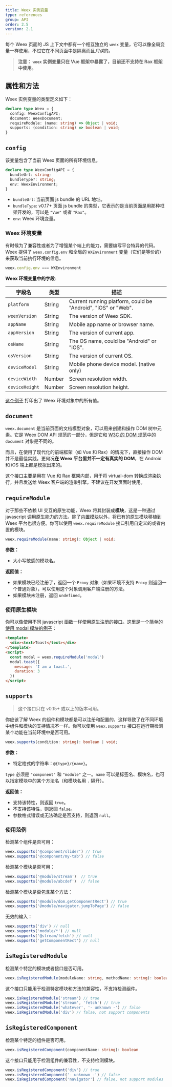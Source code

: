 ```yaml
---
title: Weex 实例变量
type: references
group: API
order: 2.5
version: 2.1
---
```


<!-- toc -->

每个 Weex 页面的 JS 上下文中都有一个相互独立的 `weex` 变量，它可以像全局变量一样使用，不过它在不同页面中是隔离而且*只读*的。

> **注意： `weex` 实例变量只在 Vue 框架中暴露了，目前还不支持在 Rax 框架中使用。**

## 属性和方法

Weex 实例变量的类型定义如下：

```typescript
declare type Weex = {
  config: WeexConfigAPI;
  document: WeexDocument;
  requireModule: (name: string) => Object | void;
  supports: (condition: string) => boolean | void;
}
```

## `config`

该变量包含了当前 Weex 页面的所有环境信息。

```typescript
declare type WeexConfigAPI = {
  bundleUrl: string;
  bundleType?: string;
  env: WeexEnvironment;
}
```

+ `bundleUrl`: 当前页面 js bundle 的 URL 地址。
+ `bundleType`: <span class="api-version">v0.17+</span> 页面 js bundle 的类型，它表示的是当前页面是用那种框架开发的，可以是 `"Vue"` 或者 `"Rax"`。
+ `env`: Weex 环境变量。

### Weex 环境变量

有时候为了兼容性或者为了增强某个端上的能力，需要编写平台特异的代码。 Weex 提供了 `weex.config.env` 和全局的 `WXEnvironment` 变量（它们是等价的）来获取当前执行环境的信息。

```js
weex.config.env === WXEnvironment
```

**Weex 环境变量中的字段**:

| 字段名          | 类型    | 描述 |
| -------------- | ------ | ----------- |
| `platform`     | String | Current running platform, could be "Android", "iOS" or "Web". |
| `weexVersion`  | String | The version of Weex SDK. |
| `appName`      | String | Mobile app name or browser name. |
| `appVersion`   | String | The version of current app. |
| `osName`       | String | The OS name, could be "Android" or "iOS". |
| `osVersion`    | String | The version of current OS. |
| `deviceModel`  | String | Mobile phone device model. (native only) |
| `deviceWidth`  | Number | Screen resolution width. |
| `deviceHeight` | Number | Screen resolution height. |

[这个例子](http://dotwe.org/vue/ea2cff9039f3b0e406f8f7da10e874af) 打印出了 Weex 环境对象中的所有值。

## `document`

`weex.document` 是当前页面的文档模型对象，可以用来创建和操作 DOM 树中元素。它是 Weex DOM API 规范的一部分，但是它和 [W3C 的 DOM 规范](https://www.w3.org/DOM/)中的 `document` 对象是不同的。

而且，在使用了现代化的前端框架（如 Vue 和 Rax）的情况下，直接操作 DOM 并不是最佳实践。更何况**在 Weex 平台里并不一定有真实的 DOM**，在 Android 和 iOS 端上都是模拟出来的。

这个接口主要是用在 Vue 和 Rax 框架内部，用于将 virtual-dom 转换成渲染执行，并且发送给 Weex 客户端的渲染引擎。不建议在开发页面时使用。

## `requireModule`

对于那些不依赖 UI 交互的原生功能，Weex 将其封装成**模块**，这是一种通过 javascript 调用原生能力的方法。除了[内置模块](./modules/)以外，将已有的原生模块移植到 Weex 平台也很方便。你可以使用 `weex.requireModule` 接口引用自定义的或者内置的模块。

```typescript
weex.requireModule(name: string): Object | void;
```

**参数：**

+ 大小写敏感的模块名。

**返回值：**

+ 如果模块已经注册了，返回一个 `Proxy` 对象（如果环境不支持 `Proxy` 则返回一个普通对象），可以使用这个对象调用客户端注册的方法。
+ 如果模块未注册，返回 `undefined`。

### 使用原生模块

你可以像使用不同 javascript 函数一样使用原生注册的接口。这里是一个简单的[使用 modal 模块的例子](http://dotwe.org/vue/cd7e97f7da08d6d4ca627fc127ab8828)：

```html
<template>
  <div><text>Toast</text></div>
</template>
<script>
  const modal = weex.requireModule('modal')
  modal.toast({
    message: 'I am a toast.',
    duration: 3
  })
</script>
```

## `supports`

> 这个接口只在 <span class="api-version">v0.15+</span> 或以上的版本可用。

你应该了解 Weex 的组件和模块都是可以注册和配置的，这样导致了在不同环境中组件和模块的支持情况不一样。你可以使用 `weex.supports` 接口在运行期检测某个功能在当前环境中是否可用。

```typescript
weex.supports(condition: string): boolean | void;
```

**参数：**

+ 特定格式的字符串：`@{type}/{name}`。

`type` 必须是 `"component"` 和 `"module"` 之一。`name` 可以是标签名、模块名，也可以指定模块中的某个方法名（和模块名用 `.` 隔开）。

**返回值：**

+ 支持该特性，则返回 `true`。
+ 不支持该特性，则返回 `false`。
+ 参数格式错误或无法确定是否支持，则返回 `null`。

### 使用范例

检测某个组件是否可用：

```js
weex.supports('@component/slider') // true
weex.supports('@component/my-tab') // false
```

检测某个模块是否可用：

```js
weex.supports('@module/stream')  // true
weex.supports('@module/abcdef')  // false
```

检测某个模块是否包含某个方法：

```js
weex.supports('@module/dom.getComponentRect') // true
weex.supports('@module/navigator.jumpToPage') // false
```

无效的输入：

```js
weex.supports('div') // null
weex.supports('module/*') // null
weex.supports('@stream/fetch') // null
weex.supports('getComponentRect') // null
```

## `isRegisteredModule`

检测某个特定的模块或者接口是否可用。

```typescript
weex.isRegisteredModule(moduleName: string, methodName: string): boolean
```

这个接口只能用于检测特定模块和方法的兼容性，不支持检测组件。

```js
weex.isRegisteredModule('stream') // true
weex.isRegisteredModule('stream', 'fetch') // true
weex.isRegisteredModule('whatever', '- unknown -') // false
weex.isRegisteredModule('div') // false, not support components
```

## `isRegisteredComponent`

检测某个特定的组件是否可用。

```typescript
weex.isRegisteredComponent(componentName: string): boolean
```

这个接口只能用于检测组件的兼容性，不支持检测模块。

```js
weex.isRegisteredComponent('div') // true
weex.isRegisteredComponent('- unknown -') // false
weex.isRegisteredComponent('navigator') // false, not support modules
```
